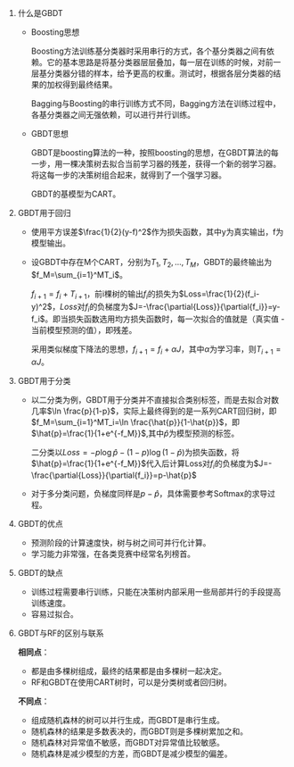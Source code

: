 1. 什么是GBDT

   - Boosting思想

     Boosting方法训练基分类器时采用串行的方式，各个基分类器之间有依赖。它的基本思路是将基分类器层层叠加，每一层在训练的时候，对前一层基分类器分错的样本，给予更高的权重。测试时，根据各层分类器的结果的加权得到最终结果。

     Bagging与Boosting的串行训练方式不同，Bagging方法在训练过程中，各基分类器之间无强依赖，可以进行并行训练。

   - GBDT思想

     GBDT是boosting算法的一种，按照boosting的思想，在GBDT算法的每一步，用一棵决策树去拟合当前学习器的残差，获得一个新的弱学习器。将这每一步的决策树组合起来，就得到了一个强学习器。

     GBDT的基模型为CART。

2. GBDT用于回归

   - 使用平方误差$\frac{1}{2}(y-f)^2$作为损失函数，其中y为真实输出，f为模型输出。

   - 设GBDT中存在M个CART，分别为$T_1,T_2,...,T_M$，GBDT的最终输出为$f_M=\sum_{i=1}^MT_i$。

     $f_{i+1}=f_i+T_{i+1}$，前i棵树的输出$f_i$的损失为$Loss=\frac{1}{2}(f_i-y)^2$，$Loss$对$f_i$的负梯度为$J=-\frac{\partial{Loss}}{\partial{f_i}}=y-f_i$。即当损失函数选用均方损失函数时，每一次拟合的值就是（真实值 - 当前模型预测的值），即残差。

     采用类似梯度下降法的思想，$f_{i+1}=f_i+\alpha{J}$，其中$\alpha$为学习率，则$T_{i+1}={\alpha}J$。

3. GBDT用于分类

   - 以二分类为例，GBDT用于分类并不直接拟合类别标签，而是去拟合对数几率$\ln \frac{p}{1-p}$，实际上最终得到的是一系列CART回归树，即$f_M=\sum_{i=1}^MT_i=\ln \frac{\hat{p}}{1-\hat{p}}$，即$\hat{p}=\frac{1}{1+e^{-f_M}}$,其中$\hat{p}$为模型预测的标签。

     二分类以$Loss=-p\log\hat{p}-(1-p)\log({1-\hat{p}})$为损失函数，将$\hat{p}=\frac{1}{1+e^{-f_M}}$代入后计算Loss对$f_i$的负梯度为$J=-\frac{\partial{Loss}}{\partial{f_i}}=p-\hat{p}$

   - 对于多分类问题，负梯度同样是$p-\hat{p}$，具体需要参考Softmax的求导过程。

4. GBDT的优点

   - 预测阶段的计算速度快，树与树之间可并行化计算。
   - 学习能力非常强，在各类竞赛中经常名列榜首。

5. GBDT的缺点
   - 训练过程需要串行训练，只能在决策树内部采用一些局部并行的手段提高训练速度。
   - 容易过拟合。

6. GBDT与RF的区别与联系

   **相同点**：

   - 都是由多棵树组成，最终的结果都是由多棵树一起决定。
   - RF和GBDT在使用CART树时，可以是分类树或者回归树。

   **不同点**：

   - 组成随机森林的树可以并行生成，而GBDT是串行生成。
   - 随机森林的结果是多数表决的，而GBDT则是多棵树累加之和。
   - 随机森林对异常值不敏感，而GBDT对异常值比较敏感。
   - 随机森林是减少模型的方差，而GBDT是减少模型的偏差。


